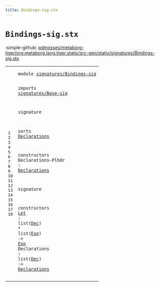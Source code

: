 ```yaml
---
title: Bindings-sig.stx
---
```


# `Bindings-sig.stx`

:simple-github: [pdmosses/metaborg-tiger/org.metaborg.lang.tiger.statix/src-gen/statix/signatures/Bindings-sig.stx]

[pdmosses/metaborg-tiger/org.metaborg.lang.tiger.statix/src-gen/statix/signatures/Bindings-sig.stx]: https://github.com/pdmosses/metaborg-tiger/blob/master/org.metaborg.lang.tiger.statix/src-gen/statix/signatures/Bindings-sig.stx "The source file on GitHub"

<div class="stx"><table class="highlighttable"><tbody><tr><td class="linenos"><div class="linenodiv"><pre><span></span>1
2
3
4
5
6
7
8
9
10
11
12
13
14
15
16
17
18
</pre></div></td>
<td class="code"><pre><code><span class="keyword">module</span> <a href="../Tiger-sig.stx#signatures/Bindings-sig_141_164" id="signatures/Bindings-sig_7_30" title="Referenced at ../Tiger-sig.stx line 8">signatures/Bindings-sig</a>

<span class="keyword">imports</span>
  <a href="../Base-sig.stx#signatures/Base-sig_7_26" id="signatures/Base-sig_42_61" title="Defined at ../Base-sig.stx line 1">signatures/Base-sig</a>

<span class="keyword">signature</span>

  <span class="keyword">sorts</span>
    <a href="#Declarations_140_152" id="Declarations_86_98" title="Referenced at line 12, 18">Declarations</a>

  <span class="keyword">constructors</span>
    <span id="Declarations-Plhdr_119_137" title="Not referenced locally, nor via imports">Declarations-Plhdr</span> : <a href="#Declarations_86_98" id="Declarations_140_152" title="Defined at line 9">Declarations</a>

<span class="keyword">signature</span>

  <span class="keyword">constructors</span>
    <a href="../../../../trans/static-semantics.stx#Let_3188_3191" id="Let_184_187" title="Referenced at ../../../../trans/static-semantics.stx line 169">Let</a> : <span class="keyword">list</span>(<a href="../Base-sig.stx#Dec_60_63" id="Dec_195_198" title="Defined at ../Base-sig.stx line 8">Dec</a>) * <span class="keyword">list</span>(<a href="../Base-sig.stx#Exp_68_71" id="Exp_207_210" title="Defined at ../Base-sig.stx line 9">Exp</a>) -&gt; <a href="../Base-sig.stx#Exp_68_71" id="Exp_215_218" title="Defined at ../Base-sig.stx line 9">Exp</a>
    <span id="Declarations_223_235" title="Not referenced locally, nor via imports">Declarations</span> : <span class="keyword">list</span>(<a href="../Base-sig.stx#Dec_60_63" id="Dec_243_246" title="Defined at ../Base-sig.stx line 8">Dec</a>) -&gt; <a href="#Declarations_86_98" id="Declarations_251_263" title="Defined at line 9">Declarations</a>
</code></pre></td></tr></tbody></table></div>
